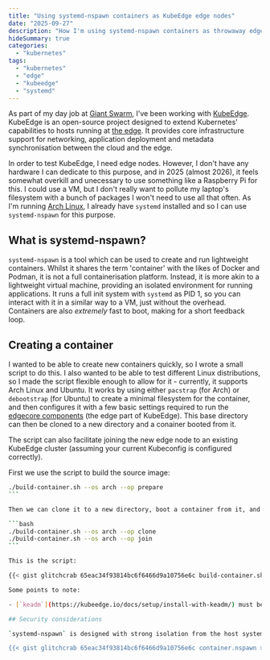 ```yaml
---
title: "Using systemd-nspawn containers as KubeEdge edge nodes"
date: "2025-09-27"
description: "How I'm using systemd-nspawn containers as throwaway edge nodes for testing KubeEdge."
hideSummary: true
categories:
  - "kubernetes"
tags:
  - "kubernetes"
  - "edge"
  - "kubeedge"
  - "systemd"
---
```


As part of my day job at [Giant Swarm](https://giantswarm.io), I've been working with [KubeEdge](https://kubeedge.io/). KubeEdge is an open-source project designed to extend Kubernetes' capabilities to hosts running at [the edge](https://en.wikipedia.org/wiki/Edge_computing). It provides core infrastructure support for networking, application deployment and metadata synchronisation between the cloud and the edge.

In order to test KubeEdge, I need edge nodes. However, I don't have any hardware I can dedicate to this purpose, and in 2025 (almost 2026), it feels somewhat overkill and unecessary to use something like a Raspberry Pi for this. I could use a VM, but I don't really want to pollute my laptop's filesystem with a bunch of packages I won't need to use all that often. As I'm running [Arch Linux](https://archlinux.org/), I already have `systemd` installed and so I can use `systemd-nspawn` for this purpose.

## What is systemd-nspawn?

`systemd-nspawn` is a tool which can be used to create and run lightweight containers. Whilst it shares the term 'container' with the likes of Docker and Podman, it is not a full containerisation platform. Instead, it is more akin to a lightweight virtual machine, providing an isolated environment for running applications. It runs a full init system with `systemd` as PID 1, so you can interact with it in a similar way to a VM, just without the overhead. Containers are also _extremely_ fast to boot, making for a short feedback loop.

## Creating a container

I wanted to be able to create new containers quickly, so I wrote a small script to do this. I also wanted to be able to test different Linux distributions, so I made the script flexible enough to allow for it - currently, it supports Arch Linux and Ubuntu. It works by using either `pacstrap` (for Arch) or `debootstrap` (for Ubuntu) to create a minimal filesystem for the container, and then configures it with a few basic settings required to run the [edgecore components](https://kubeedge.io/docs/category/edge-components) (the edge part of KubeEdge). This base directory can then be cloned to a new directory and a conainer booted from it.

The script can also facilitate joining the new edge node to an existing KubeEdge cluster (assuming your current Kubeconfig is configured correctly).

First we use the script to build the source image:

````bash
./build-container.sh --os arch --op prepare
```

Then we can clone it to a new directory, boot a container from it, and join it to the cluster:

```bash
./build-container.sh --os arch --op clone
./build-container.sh --os arch --op join
```

This is the script:

{{< gist glitchcrab 65eac34f93814bc6f6466d9a10756e6c build-container.sh >}}

Some points to note:

- [`keadm`](https://kubeedge.io/docs/setup/install-with-keadm/) must be installed on the host system for the `join` operation to work.

## Security considerations

`systemd-nspawn` is designed with strong isolation from the host system in mind, and so some settings have to be relaxed (or disabled) in order to allow nested containers to run. To achieve this, we need to configure the container's settings:

{{< gist glitchcrab 65eac34f93814bc6f6466d9a10756e6c container.nspawn >}}
